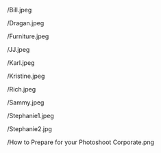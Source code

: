 /Bill.jpeg

/Dragan.jpeg

/Furniture.jpeg

/JJ.jpeg

/Karl.jpeg

/Kristine.jpeg

/Rich.jpeg

/Sammy.jpeg

/Stephanie1.jpeg

/Stephanie2.jpg

/How to Prepare for your Photoshoot Corporate.png